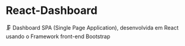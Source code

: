 # React-Dashboard
🗜 Dashboard SPA (Single Page Application), desenvolvida em React usando o Framework front-end Bootstrap
